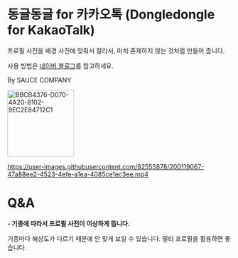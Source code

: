 # 동글동글 for 카카오톡 (Dongledongle for KakaoTalk)

프로필 사진을 배경 사진에 맞춰서 잘라서, 마치 존재하지 않는 것처럼 만들어 줍니다.

사용 방법은 [네이버 블로그](https://m.blog.naver.com/saucecompany_/222913432446)를 참고하세요.

By SAUCE COMPANY

<img width="150" alt="BBCB4376-D070-4A20-8102-9EC2E84712C1" src="https://user-images.githubusercontent.com/82555878/198803679-c3f86b82-968e-4495-9f78-620f5c86f118.png">

https://user-images.githubusercontent.com/82555878/200119067-47a88ee2-4523-4efe-a1ea-4085ce1ec3ee.mp4

# Q&A

**- 기종에 따라서 프로필 사진이 이상하게 뜹니다.**

기종마다 해상도가 다르기 때문에 안 맞게 보일 수 있습니다. 멀티 프로필을 활용하면 좋습니다.

